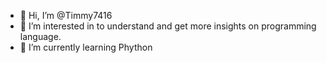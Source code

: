 - 👋 Hi, I’m @Timmy7416
- 👀 I’m interested in to understand and get more insights on programming language. 
- 🌱 I’m currently learning Phython


<!---
Timmy7416/Timmy7416 is a ✨ special ✨ repository because its `README.md` (this file) appears on your GitHub profile.
You can click the Preview link to take a look at your changes.
--->
